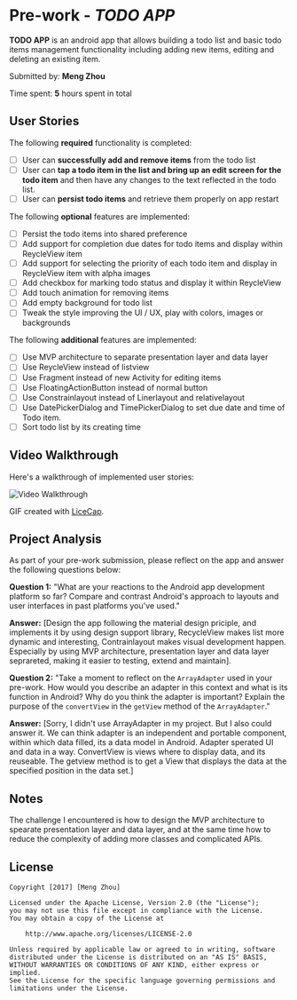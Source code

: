 # Pre-work - *TODO APP*

**TODO APP** is an android app that allows building a todo list and basic todo items management functionality including adding new items, editing and deleting an existing item.

Submitted by: **Meng Zhou**

Time spent: **5** hours spent in total

## User Stories

The following **required** functionality is completed:

* [ ] User can **successfully add and remove items** from the todo list
* [ ] User can **tap a todo item in the list and bring up an edit screen for the todo item** and then have any changes to the text reflected in the todo list.
* [ ] User can **persist todo items** and retrieve them properly on app restart

The following **optional** features are implemented:

* [ ] Persist the todo items into shared preference
* [ ] Add support for completion due dates for todo items and display within ReycleView item
* [ ] Add support for selecting the priority of each todo item and display in ReycleView item with alpha images
* [ ] Add checkbox for marking todo status and display it within ReycleView
* [ ] Add touch animation for removing items
* [ ] Add empty background for todo list
* [ ] Tweak the style improving the UI / UX, play with colors, images or backgrounds

The following **additional** features are implemented:

* [ ] Use MVP architecture to separate presentation layer and data layer
* [ ] Use ReycleView instead of listview
* [ ] Use Fragment instead of new Activity for editing items
* [ ] Use FloatingActionButton instead of normal button
* [ ] Use Constrainlayout instead of Linerlayout and relativelayout
* [ ] Use DatePickerDialog and TimePickerDialog to set due date and time of Todo item. 
* [ ] Sort todo list by its creating time

## Video Walkthrough

Here's a walkthrough of implemented user stories:

<img src='http://i.imgur.com/link/to/your/gif/file.gif' title='Video Walkthrough' width='' alt='Video Walkthrough' />

GIF created with [LiceCap](http://www.cockos.com/licecap/).

## Project Analysis

As part of your pre-work submission, please reflect on the app and answer the following questions below:

**Question 1:** "What are your reactions to the Android app development platform so far? Compare and contrast Android's approach to layouts and user interfaces in past platforms you've used."

**Answer:** [Design the app following the material design priciple, and implements it by using design support library,
RecycleView makes list more dynamic and interesting, Contrainlayout makes visual development happen. Especially by using MVP architecture, presentation layer and data layer seprareted, making it easier to testing, extend and maintain].

**Question 2:** "Take a moment to reflect on the `ArrayAdapter` used in your pre-work. How would you describe an adapter in this context and what is its function in Android? Why do you think the adapter is important? Explain the purpose of the `convertView` in the `getView` method of the `ArrayAdapter`."

**Answer:** [Sorry, I didn't use ArrayAdapter in my project. But I also could answer it. We can think adapter is an independent and portable component, within which data filled, its a data model in Android. Adapter sperated UI and data in a way. ConvertView is views where to display data, and its reuseable. The getview method is to get a View that displays the data at the specified position in the data set.]

## Notes

The challenge I encountered is how to design the MVP architecture to spearate presentation layer and data layer, and at the same time how to reduce the complexity of adding more classes and complicated APIs.

## License

    Copyright [2017] [Meng Zhou]

    Licensed under the Apache License, Version 2.0 (the "License");
    you may not use this file except in compliance with the License.
    You may obtain a copy of the License at

        http://www.apache.org/licenses/LICENSE-2.0

    Unless required by applicable law or agreed to in writing, software
    distributed under the License is distributed on an "AS IS" BASIS,
    WITHOUT WARRANTIES OR CONDITIONS OF ANY KIND, either express or implied.
    See the License for the specific language governing permissions and
    limitations under the License.
